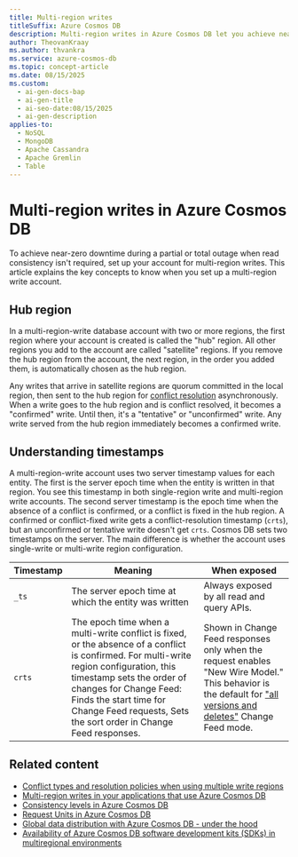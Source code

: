 ```yaml
---
title: Multi-region writes
titleSuffix: Azure Cosmos DB
description: Multi-region writes in Azure Cosmos DB let you achieve near-zero downtime and high availability. Learn how to set up and manage multi-region write accounts.
author: TheovanKraay
ms.author: thvankra
ms.service: azure-cosmos-db
ms.topic: concept-article
ms.date: 08/15/2025
ms.custom:
  - ai-gen-docs-bap
  - ai-gen-title
  - ai-seo-date:08/15/2025
  - ai-gen-description
applies-to:
  - NoSQL
  - MongoDB
  - Apache Cassandra
  - Apache Gremlin
  - Table
---
```


# Multi-region writes in Azure Cosmos DB

To achieve near-zero downtime during a partial or total outage when read consistency isn't required, set up your account for multi-region writes. This article explains the key concepts to know when you set up a multi-region write account. 

## Hub region

In a multi-region-write database account with two or more regions, the first region where your account is created is called the "hub" region. All other regions you add to the account are called "satellite" regions. If you remove the hub region from the account, the next region, in the order you added them, is automatically chosen as the hub region.

Any writes that arrive in satellite regions are quorum committed in the local region, then sent to the hub region for [conflict resolution](conflict-resolution-policies.md) asynchronously. When a write goes to the hub region and is conflict resolved, it becomes a "confirmed" write. Until then, it's a "tentative" or "unconfirmed" write. Any write served from the hub region immediately becomes a confirmed write. 

## Understanding timestamps

A multi-region-write account uses two server timestamp values for each entity. The first is the server epoch time when the entity is written in that region. You see this timestamp in both single-region write and multi-region write accounts. The second server timestamp is the epoch time when the absence of a conflict is confirmed, or a conflict is fixed in the hub region. A confirmed or conflict-fixed write gets a conflict-resolution timestamp (`crts`), but an unconfirmed or tentative write doesn't get `crts`. Cosmos DB sets two timestamps on the server. The main difference is whether the account uses single-write or multi-write region configuration.

| Timestamp | Meaning | When exposed |
| --- | --- | --- |
| `_ts` | The server epoch time at which the entity was written | Always exposed by all read and query APIs. |
| `crts` | The epoch time when a multi-write conflict is fixed, or the absence of a conflict is confirmed. For multi-write region configuration, this timestamp sets the order of changes for Change Feed: Finds the start time for Change Feed requests, Sets the sort order in Change Feed responses. | Shown in Change Feed responses only when the request enables "New Wire Model." This behavior is the default for ["all versions and deletes"](change-feed.md#all-versions-and-deletes-mode-preview) Change Feed mode. |

## Related content

- [Conflict types and resolution policies when using multiple write regions](conflict-resolution-policies.md)
- [Multi-region writes in your applications that use Azure Cosmos DB](nosql/how-to-multi-master.md)
- [Consistency levels in Azure Cosmos DB](consistency-levels.md)
- [Request Units in Azure Cosmos DB](request-units.md)
- [Global data distribution with Azure Cosmos DB - under the hood](global-dist-under-the-hood.md)
- [Availability of Azure Cosmos DB software development kits (SDKs) in multiregional environments](nosql/troubleshoot-sdk-availability.md)
